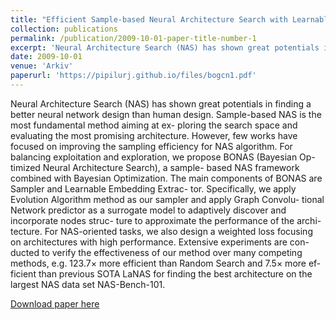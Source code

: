 ```yaml
---
title: "Efficient Sample-based Neural Architecture Search with Learnable Predictor"
collection: publications
permalink: /publication/2009-10-01-paper-title-number-1
excerpt: 'Neural Architecture Search (NAS) has shown great potentials in finding a better neural network design than human design.'
date: 2009-10-01
venue: 'Arkiv'
paperurl: 'https://pipilurj.github.io/files/bogcn1.pdf'
---
```

Neural Architecture Search (NAS) has shown great potentials in finding a better neural network design than human design. Sample-based NAS is the most fundamental method aiming at ex- ploring the search space and evaluating the most promising architecture. However, few works have focused on improving the sampling efficiency for NAS algorithm. For balancing exploitation and exploration, we propose BONAS (Bayesian Op- timized Neural Architecture Search), a sample- based NAS framework combined with Bayesian Optimization. The main components of BONAS are Sampler and Learnable Embedding Extrac- tor. Specifically, we apply Evolution Algorithm method as our sampler and apply Graph Convolu- tional Network predictor as a surrogate model to adaptively discover and incorporate nodes struc- ture to approximate the performance of the archi- tecture. For NAS-oriented tasks, we also design a weighted loss focusing on architectures with high performance. Extensive experiments are con- ducted to verify the effectiveness of our method over many competing methods, e.g. 123.7× more efficient than Random Search and 7.5× more ef- ficient than previous SOTA LaNAS for finding the best architecture on the largest NAS data set NAS-Bench-101.

[Download paper here](https://pipilurj.github.io/files/bogcn1.pdf)
